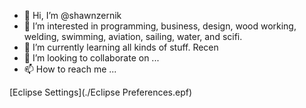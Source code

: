 - 👋 Hi, I’m @shawnzernik
- 👀 I’m interested in programming, business, design, wood working, welding, swimming, aviation, sailing, water, and scifi.
- 🌱 I’m currently learning all kinds of stuff.  Recen
- 💞️ I’m looking to collaborate on ...
- 📫 How to reach me ...

<!---
shawnzernik/shawnzernik is a ✨ special ✨ repository because its `README.md` (this file) appears on your GitHub profile.
You can click the Preview link to take a look at your changes.
--->



[Eclipse Settings](./Eclipse Preferences.epf)
